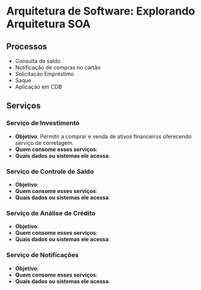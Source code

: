 # Arquitetura de Software: Explorando Arquitetura SOA

## Processos
- Consulta de saldo
- Notificação de compras no cartão
- Solicitação Empréstimo
- Saque
- Aplicação em CDB

## Serviços

### Serviço de Investimento
- **Objetivo**: Permitir a comprar e venda de ativos financeiros oferecendo serviço de corretagem.
- **Quem consome esses serviços**:
- **Quais dados ou sistemas ele acessa**: 

### Serviço de Controle de Saldo
- **Objetivo**:
- **Quem consome esses serviços**:
- **Quais dados ou sistemas ele acessa**:

### Serviço de Análise de Crédito
- **Objetivo**:
- **Quem consome esses serviços**:
- **Quais dados ou sistemas ele acessa**:

### Serviço de Notificações
- **Objetivo**:
- **Quem consome esses serviços**:
- **Quais dados ou sistemas ele acessa**: